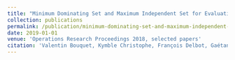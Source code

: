 ```yaml
---
title: "Minimum Dominating Set and Maximum Independent Set for Evaluation of EU Funding Polices in Collaboration Networks"
collection: publications
permalink: /publication/minimum-dominating-set-and-maximum-independent-set-for-evaluation-of-eu-funding-polices-in-collabora
date: 2019-01-01
venue: 'Operations Research Proceedings 2018, selected papers'
citation: 'Valentin Bouquet, Kymble Christophe, François Delbot, Gaétan Le Chat, Jean-François Pradat-Peyre. "Minimum Dominating Set and Maximum Independent Set for Evaluation of EU Funding Polices in Collaboration Networks". Operations Research Proceedings 2018, selected papers, 2019.'
---
```

